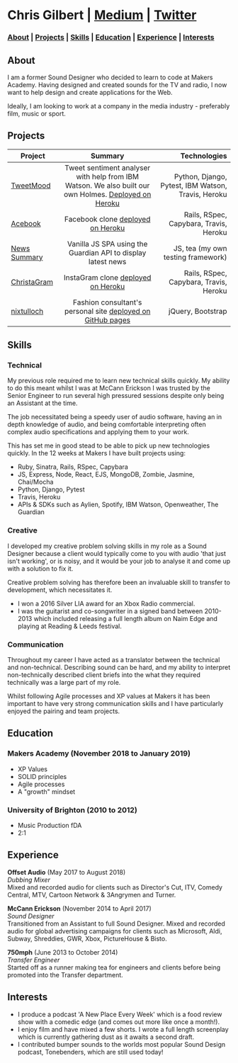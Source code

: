 # Chris Gilbert | [Medium](https://medium.com/@chrisjgilbert) | [Twitter](https://twitter.com/_chrisjgilbert)         

### [About](#About) | [Projects](#Projects) | [Skills](#Skills) |  [Education](#Education) | [Experience](#Experience) | [Interests](#Interests)

## About

I am a former Sound Designer who decided to learn to code at Makers Academy. Having designed and created sounds for the TV and radio, I now want to help design and create applications for the Web.

Ideally, I am looking to work at a company in the media industry - preferably film, music or sport.

## Projects

| Project        | Summary           | Technologies  |
| ------------- |:-------------:| -----:|
| [TweetMood](https://github.com/chrisjgilbert/tweet_mood) | Tweet sentiment analyser with help from IBM Watson. We also built our own Holmes. [Deployed on Heroku](https://tweet-mood.herokuapp.com/) | Python, Django, Pytest, IBM Watson, Travis, Heroku |
| [Acebook](https://github.com/chrisjgilbert/acebook-floppy-disk) | Facebook clone [deployed on Heroku](https://aqueous-wave-77193.herokuapp.com/) |   Rails, RSpec, Capybara, Travis, Heroku |
| [News Summary](https://github.com/chrisjgilbert/news-summary-challenge) | Vanilla JS SPA using the Guardian API to display latest news | JS, tea (my own testing framework) |
| [ChristaGram](https://github.com/chrisjgilbert/instagram-challenge) | InstaGram clone [deployed on Heroku](https://quiet-spire-51096.herokuapp.com/) | Rails, RSpec, Capybara, Travis, Heroku |
| [nixtulloch](https://chrisjgilbert.github.io/) | Fashion consultant's personal site [deployed on GitHub pages](https://chrisjgilbert.github.io/) | jQuery, Bootstrap |

## Skills

### Technical

My previous role required me to learn new technical skills quickly. My ability to do this meant whilst I was at McCann Erickson I was trusted by the Senior Engineer to run several high pressured sessions despite only being an Assistant at the time.

The job necessitated being a speedy user of audio software, having an in depth knowledge of audio, and being comfortable interpreting often complex audio specifications and applying them to your work.

This has set me in good stead to be able to pick up new technologies quickly. In the 12 weeks at Makers I have built projects using:

* Ruby, Sinatra, Rails, RSpec, Capybara
* JS, Express, Node, React, EJS, MongoDB, Zombie, Jasmine, Chai/Mocha
* Python, Django, Pytest
* Travis, Heroku
* APIs & SDKs such as Aylien, Spotify, IBM Watson, Openweather, The Guardian

### Creative

I developed my creative problem solving skills in my role as a Sound Designer because a client would typically come to you with audio 'that just isn't working', or is noisy, and it would be your job to analyse it and come up with a solution to fix it.

Creative problem solving has therefore been an invaluable skill to transfer to development, which necessitates it.

* I won a 2016 Silver LIA award for an Xbox Radio commercial.
* I was the guitarist and co-songwriter in a signed band between 2010-2013 which included releasing a full length album on Naim Edge and playing at Reading & Leeds festival.

### Communication

Throughout my career I have acted as a translator between the technical and non-technical. Describing sound can be hard, and my ability to interpret non-technically described client briefs into the what they required technically was a large part of my role.

Whilst following Agile processes and XP values at Makers it has been important to have very strong communication skills and I have particularly enjoyed the pairing and team projects.

## Education

### Makers Academy (November 2018 to January 2019)

- XP Values
- SOLID principles
- Agile processes
- A "growth" mindset

### University of Brighton (2010 to 2012)

- Music Production fDA
- 2:1

## Experience

**Offset Audio** (May 2017 to August 2018)    
*Dubbing Mixer*  
Mixed and recorded audio for clients such as Director's Cut, ITV, Comedy Central, MTV, Cartoon Network & 3Angrymen and Turner.

**McCann Erickson** (November 2014 to April 2017)   
*Sound Designer*  
Transitioned from an Assistant to full Sound Designer. Mixed and recorded audio for global advertising campaigns for clients such as Microsoft, Aldi, Subway, Shreddies, GWR, Xbox, PictureHouse & Bisto.

**750mph** (June 2013 to October 2014)   
*Transfer Engineer*  
Started off as a runner making tea for engineers and clients before being promoted into the Transfer department.

## Interests
- I produce a podcast 'A New Place Every Week' which is a food review show with a comedic edge (and comes out more like once a month!).
- I enjoy film and have mixed a few shorts. I wrote a full length screenplay
which is currently gathering dust as it awaits a second draft.
- I contributed bumper sounds to the worlds most popular Sound Design podcast, Tonebenders, which are still used today!
